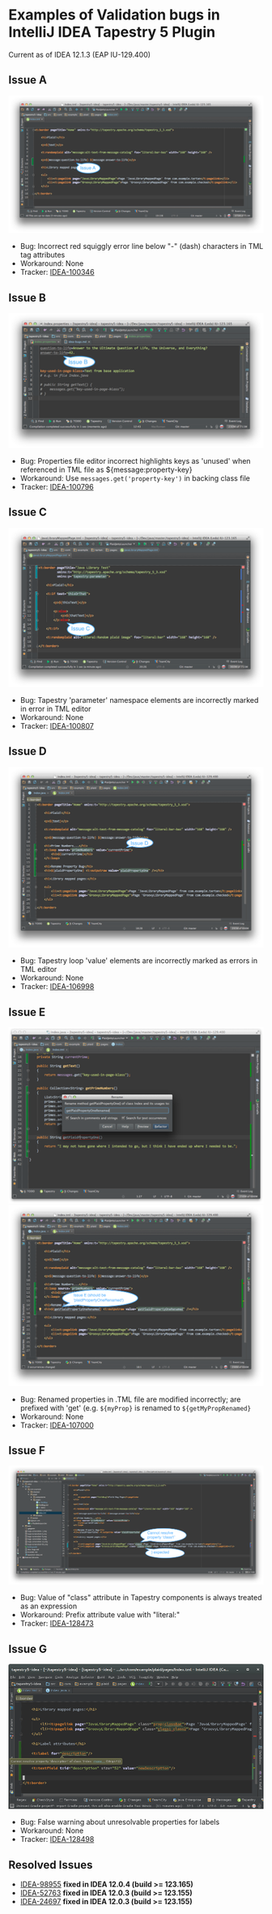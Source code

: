 Examples of Validation bugs in IntelliJ IDEA Tapestry 5 Plugin
==============================================================
Current as of IDEA 12.1.3 (EAP IU-129.400)

Issue A
-------
![Bugs Screenshot 1](bugs-screenshot-1.png)
 - Bug: Incorrect red squiggly error line below "-" (dash) characters in TML tag attributes
 - Workaround: None
 - Tracker: [IDEA-100346](http://youtrack.jetbrains.com/issue/IDEA-100346)

Issue B
-------
![Bugs Screenshot 2](bugs-screenshot-2.png)
 - Bug: Properties file editor incorrect highlights keys as 'unused' when referenced in TML file as ${message:property-key}
 - Workaround: Use `messages.get('property-key')` in backing class file
 - Tracker: [IDEA-100796](http://youtrack.jetbrains.com/issue/IDEA-100796)

Issue C
-------
![Bugs Screenshot 3](bugs-screenshot-3.png)
 - Bug: Tapestry 'parameter' namespace elements are incorrectly marked in error in TML editor
 - Workaround: None
 - Tracker: [IDEA-100807](http://youtrack.jetbrains.com/issue/IDEA-100807)

Issue D
-------
![Bugs Screenshot 3](bugs-screenshot-4.png)
 - Bug: Tapestry loop 'value' elements are incorrectly marked as errors in TML editor
 - Workaround: None
 - Tracker: [IDEA-106998](http://youtrack.jetbrains.com/issue/IDEA-106998)

Issue E
-------
![Bugs Screenshot 3](bugs-screenshot-5a.png)
![Bugs Screenshot 3](bugs-screenshot-5b.png)
 - Bug: Renamed properties in .TML file are modified incorrectly; are prefixed with 'get' (e.g. `${myProp}` is renamed to `${getMyPropRenamed}`
 - Workaround: None
 - Tracker: [IDEA-107000](http://youtrack.jetbrains.com/issue/IDEA-107000)

 Issue F
 -------
 ![Bugs Screenshot 3](bugs-screenshot-6.png)
  - Bug: Value of "class" attribute in Tapestry components is always treated as an expression
  - Workaround: Prefix attribute value with "literal:"
  - Tracker: [IDEA-128473](http://youtrack.jetbrains.com/issue/IDEA-128473)

Issue G
-------
![Bugs Screenshot 7](bugs-screenshot-7.png)
 - Bug: False warning about unresolvable properties for labels
 - Workaround: None
 - Tracker: [IDEA-128498](http://youtrack.jetbrains.com/issue/IDEA-128498)

Resolved Issues
---------------
 - [IDEA-98955](http://youtrack.jetbrains.com/issue/IDEA-98955) __fixed in IDEA 12.0.4 (build >= 123.165)__
 - [IDEA-52763](http://youtrack.jetbrains.com/issue/IDEA-52763) __fixed in IDEA 12.0.3 (build >= 123.155)__
 - [IDEA-24697](http://youtrack.jetbrains.com/issue/IDEA-24697) __fixed in IDEA 12.0.3 (build >= 123.155)__

